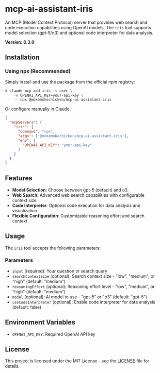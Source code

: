 # mcp-ai-assistant-iris

An MCP (Model Context Protocol) server that provides web search and code execution capabilities using OpenAI models. The `iris` tool supports model selection (gpt-5/o3) and optional code interpreter for data analysis.

**Version: 0.3.0**

## Installation

### Using npx (Recommended)

Simply install and use the package from the official npm registry:

```bash
$ claude mcp add iris -s user \
	-e OPENAI_API_KEY=your-api-key \
	-- npx @mokemokechicken/mcp-ai-assistant-iris
```

Or configure manually in Claude:

```json
{
  "mcpServers": {
    "iris": {
      "command": "npx",
      "args": ["@mokemokechicken/mcp-ai-assistant-iris"],
      "env": {
        "OPENAI_API_KEY": "your-api-key"
      }
    }
  }
}
```

## Features

- **Model Selection**: Choose between gpt-5 (default) and o3.
- **Web Search**: Advanced web search capabilities with configurable context size
- **Code Interpreter**: Optional code execution for data analysis and visualization
- **Flexible Configuration**: Customizable reasoning effort and search context

## Usage

The `iris` tool accepts the following parameters:

### Parameters
- `input` (required): Your question or search query
- `searchContextSize` (optional): Search context size - "low", "medium", or "high" (default: "medium")  
- `reasoningEffort` (optional): Reasoning effort level - "low", "medium", or "high" (default: "medium")
- `model` (optional): AI model to use - "gpt-5" or "o3" (default: "gpt-5")
- `useCodeInterpreter` (optional): Enable code interpreter for data analysis (default: false)


## Environment Variables

- `OPENAI_API_KEY`: Required OpenAI API key

## License

This project is licensed under the MIT License - see the [LICENSE](LICENSE) file for details.
